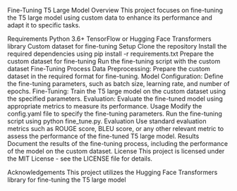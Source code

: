 Fine-Tuning T5 Large Model
Overview
This project focuses on fine-tuning the T5 large model using custom data to enhance its performance and adapt it to specific tasks.

Requirements
Python 3.6+
TensorFlow or Hugging Face Transformers library
Custom dataset for fine-tuning
Setup
Clone the repository
Install the required dependencies using pip install -r requirements.txt
Prepare the custom dataset for fine-tuning
Run the fine-tuning script with the custom dataset
Fine-Tuning Process
Data Preprocessing: Prepare the custom dataset in the required format for fine-tuning.
Model Configuration: Define the fine-tuning parameters, such as batch size, learning rate, and number of epochs.
Fine-Tuning: Train the T5 large model on the custom dataset using the specified parameters.
Evaluation: Evaluate the fine-tuned model using appropriate metrics to measure its performance.
Usage
Modify the config.yaml file to specify the fine-tuning parameters.
Run the fine-tuning script using python fine_tune.py.
Evaluation
Use standard evaluation metrics such as ROUGE score, BLEU score, or any other relevant metric to assess the performance of the fine-tuned T5 large model.
Results
Document the results of the fine-tuning process, including the performance of the model on the custom dataset.
License
This project is licensed under the MIT License - see the LICENSE file for details.

Acknowledgements
This project utilizes the Hugging Face Transformers library for fine-tuning the T5 large model
